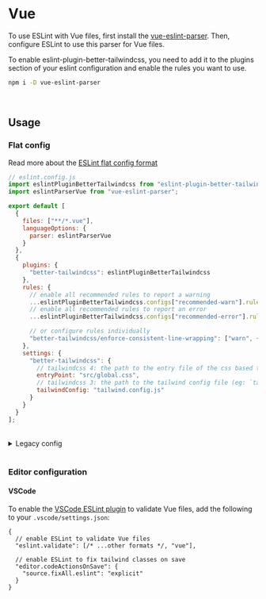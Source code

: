 # Vue

To use ESLint with Vue files, first install the [vue-eslint-parser](https://github.com/vuejs/vue-eslint-parser). Then, configure ESLint to use this parser for Vue files.

To enable eslint-plugin-better-tailwindcss, you need to add it to the plugins section of your eslint configuration and enable the rules you want to use.

```sh
npm i -D vue-eslint-parser
```

<br/>

## Usage

### Flat config

Read more about the [ESLint flat config format](https://eslint.org/docs/latest/use/configure/configuration-files-new)

```js
// eslint.config.js
import eslintPluginBetterTailwindcss from "eslint-plugin-better-tailwindcss";
import eslintParserVue from "vue-eslint-parser";

export default [
  {
    files: ["**/*.vue"],
    languageOptions: {
      parser: eslintParserVue
    }
  },
  {
    plugins: {
      "better-tailwindcss": eslintPluginBetterTailwindcss
    },
    rules: {
      // enable all recommended rules to report a warning
      ...eslintPluginBetterTailwindcss.configs["recommended-warn"].rules,
      // enable all recommended rules to report an error
      ...eslintPluginBetterTailwindcss.configs["recommended-error"].rules,

      // or configure rules individually
      "better-tailwindcss/enforce-consistent-line-wrapping": ["warn", { printWidth: 100 }]
    },
    settings: {
      "better-tailwindcss": {
        // tailwindcss 4: the path to the entry file of the css based tailwind config (eg: `src/global.css`)
        entryPoint: "src/global.css",
        // tailwindcss 3: the path to the tailwind config file (eg: `tailwind.config.js`)
        tailwindConfig: "tailwind.config.js"
      }
    }
  }
];
```

<br/>

<details>
  <summary>Legacy config</summary>

  <br/>

  ```jsonc
  // .eslintrc.json
  {
    "extends": [
      // enable all recommended rules to report a warning
      "plugin:better-tailwindcss/recommended-warn",
      // enable all recommended rules to report an error
      "plugin:better-tailwindcss/recommended-error"
    ],
    "parser": "vue-eslint-parser",
    "plugins": ["better-tailwindcss"],
    "rules": {
      // or configure rules individually
      "better-tailwindcss/enforce-consistent-line-wrapping": ["warn", { "printWidth": 100 }]
    },
    "settings": {
      "better-tailwindcss": {
        // tailwindcss 4: the path to the entry file of the css based tailwind config (eg: `src/global.css`)
        "entryPoint": "src/global.css",
        // tailwindcss 3: the path to the tailwind config file (eg: `tailwind.config.js`)
        "tailwindConfig": "tailwind.config.js"
      }
    }
  }
  ```

</details>

<br/>

### Editor configuration

#### VSCode

To enable the [VSCode ESLint plugin](https://marketplace.visualstudio.com/items?itemName=dbaeumer.vscode-eslint) to validate Vue files, add the following to your `.vscode/settings.json`:

```jsonc
{
  // enable ESLint to validate Vue files
  "eslint.validate": [/* ...other formats */, "vue"],

  // enable ESLint to fix tailwind classes on save
  "editor.codeActionsOnSave": {
    "source.fixAll.eslint": "explicit"
  }
}
```
